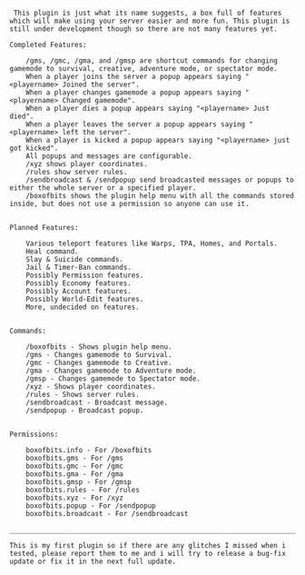      This plugin is just what its name suggests, a box full of features which will make using your server easier and more fun. This plugin is still under development though so there are not many features yet.

    Completed Features:

        /gms, /gmc, /gma, and /gmsp are shortcut commands for changing gamemode to survival, creative, adventure mode, or spectator mode.
        When a player joins the server a popup appears saying "<playername> Joined the server".
        When a player changes gamemode a popup appears saying "<playername> Changed gamemode".
        When a player dies a popup appears saying "<playername> Just died".
        When a player leaves the server a popup appears saying "<playername> left the server".
        When a player is kicked a popup appears saying "<playername> just got kicked".
        All popups and messages are configurable.
        /xyz shows player coordinates.
        /rules show server rules.
        /sendbroadcast & /sendpopup send broadcasted messages or popups to either the whole server or a specified player.
        /boxofbits shows the plugin help menu with all the commands stored inside, but does not use a permission so anyone can use it.


    Planned Features:

        Various teleport features like Warps, TPA, Homes, and Portals.
        Heal command.
        Slay & Suicide commands.
        Jail & Timer-Ban commands.
        Possibly Permission features.
        Possibly Economy features.
        Possibly Account features.
        Possibly World-Edit features.
        More, undecided on features.


    Commands:

        /boxofbits - Shows plugin help menu.
        /gms - Changes gamemode to Survival.
        /gmc - Changes gamemode to Creative.
        /gma - Changes gamemode to Adventure mode.
        /gmsp - Changes gamemode to Spectator mode.
        /xyz - Shows player coordinates.
        /rules - Shows server rules.
        /sendbroadcast - Broadcast message.
        /sendpopup - Broadcast popup.


    Permissions:

        boxofbits.info - For /boxofbits
        boxofbits.gms - For /gms
        boxofbits.gmc - For /gmc
        boxofbits.gma - For /gma
        boxofbits.gmsp - For /gmsp
        boxofbits.rules - For /rules
        boxofbits.xyz - For /xyz
        boxofbits.popup - For /sendpopup
        boxofbits.broadcast - For /sendbroadcast

    _______________________________________________________________________________________________________________________________

    This is my first plugin so if there are any glitches I missed when i tested, please report them to me and i will try to release a bug-fix update or fix it in the next full update. 

